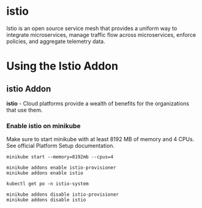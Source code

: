 # istio
Istio is an open source service mesh that provides a uniform way to integrate microservices, manage traffic flow across microservices, enforce policies, and aggregate telemetry data.

# Using the Istio Addon

## istio Addon

**istio** - Cloud platforms provide a wealth of benefits for the organizations that use them.

### Enable istio on minikube

Make sure to start minikube with at least 8192 MB of memory and 4 CPUs. See official Platform Setup documentation.
```
minikube start --memory=8192mb --cpus=4

minikube addons enable istio-provisioner
minikube addons enable istio

kubectl get po -n istio-system

minikube addons disable istio-provisioner
minikube addons disable istio
```



